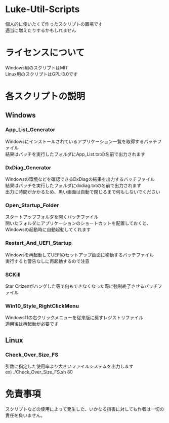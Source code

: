 # Luke-Util-Scripts
個人的に使いたくて作ったスクリプトの置場です  
適当に増えたりするかもしれません  

# ライセンスについて
Windows用のスクリプトはMIT  
Linux用のスクリプトはGPL-3.0です

# 各スクリプトの説明
## Windows
### App_List_Generator
Windowsにインストールされているアプリケーション一覧を取得するバッチファイル  
結果はバッチを実行したフォルダにApp_List.txtの名前で出力されます

### DxDiag_Generator
Windowsの環境などを確認できるDxDiagの結果を出力するバッチファイル  
結果はバッチを実行したフォルダにdxdiag.txtの名前で出力されます  
出力に時間がかかるため、黒い画面は自動で閉じるまで何もしないでください

### Open_Startup_Folder
スタートアップフォルダを開くバッチファイル  
開いたフォルダにアプリケーションのショートカットを配置しておくと、Windowsの起動時に自動起動してくれます

### Restart_And_UEFI_Startup
Windowsを再起動してUEFIのセットアップ画面に移動するバッチファイル  
実行すると警告なしに再起動するので注意  

### SCKill
Star Citizenがハングした等で何もできなくなった際に強制終了させるバッチファイル  

### Win10_Style_RightClickMenu
Windows11の右クリックメニューを従来版に戻すレジストリファイル  
適用後は再起動が必要です  

## Linux
### Check_Over_Size_FS
引数に指定した使用率より大きいファイルシステムを出力します  
ex) ./Check_Over_Size_FS.sh 80

# 免責事項
スクリプトなどの使用によって発生した、いかなる損害に対しても作者は一切の責任を負いません。  
